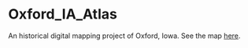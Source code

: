 # Oxford_IA_Atlas
An historical digital mapping project of Oxford, Iowa. See the map [here](https://ui-libraries.github.io/Oxford_IA_Atlas/).
